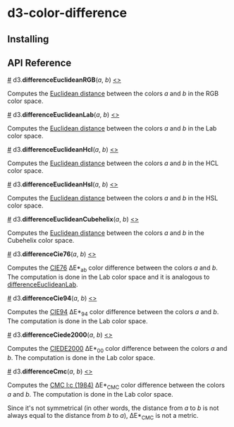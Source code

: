 # d3-color-difference

## Installing

## API Reference

<a name="differenceEuclideanRGB" href="differenceEuclideanRGB">#</a> d3.__differenceEuclideanRGB__(_a_, _b_) [<>](https://github.com/danburzo/d3-color-difference/blob/master/src/euclidean.js "Source")

Computes the [Euclidean distance][euclidean] between the colors _a_ and _b_ in the RGB color space.

<a name="differenceEuclideanLab" href="differenceEuclideanLab">#</a> d3.__differenceEuclideanLab__(_a_, _b_) [<>](https://github.com/danburzo/d3-color-difference/blob/master/src/euclidean.js "Source")

Computes the [Euclidean distance][euclidean] between the colors _a_ and _b_ in the Lab color space.

<a name="differenceEuclideanHcl" href="differenceEuclideanHcl">#</a> d3.__differenceEuclideanHcl__(_a_, _b_) [<>](https://github.com/danburzo/d3-color-difference/blob/master/src/euclidean.js "Source")

Computes the [Euclidean distance][euclidean] between the colors _a_ and _b_ in the HCL color space.

<a name="differenceEuclideanHsl" href="differenceEuclideanHsl">#</a> d3.__differenceEuclideanHsl__(_a_, _b_) [<>](https://github.com/danburzo/d3-color-difference/blob/master/src/euclidean.js "Source")

Computes the [Euclidean distance][euclidean] between the colors _a_ and _b_ in the HSL color space.

<a name="differenceEuclideanCubehelix" href="differenceEuclideanCubehelix">#</a> d3.__differenceEuclideanCubehelix__(_a_, _b_) [<>](https://github.com/danburzo/d3-color-difference/blob/master/src/euclidean.js "Source")

Computes the [Euclidean distance][euclidean] between the colors _a_ and _b_ in the Cubehelix color space.

<a name="differenceCie76" href="differenceCie76">#</a> d3.__differenceCie76__(_a_, _b_) [<>](https://github.com/danburzo/d3-color-difference/blob/master/src/euclidean.js "Source")

Computes the [CIE76][CIE76] ΔE\*<sub>ab</sub> color difference between the colors _a_ and _b_. The computation is done in the Lab color space and it is analogous to [differenceEuclideanLab](#differenceEuclideanLab).

<a name="differenceCie94" href="differenceCie94">#</a> d3.__differenceCie94__(_a_, _b_) [<>](https://github.com/danburzo/d3-color-difference/blob/master/src/cie94.js "Source")

Computes the [CIE94][CIE94] ΔE\*<sub>94</sub> color difference between the colors _a_ and _b_. The computation is done in the Lab color space.

<a name="differenceCiede2000" href="differenceCiede2000">#</a> d3.__differenceCiede2000__(_a_, _b_) [<>](https://github.com/danburzo/d3-color-difference/blob/master/src/ciede2000.js "Source")

Computes the [CIEDE2000][CIEDE2000] ΔE\*<sub>00</sub> color difference between the colors _a_ and _b_. The computation is done in the Lab color space.

<a name="differenceCmc" href="differenceCmc">#</a> d3.__differenceCmc__(_a_, _b_) [<>](https://github.com/danburzo/d3-color-difference/blob/master/src/cmc.js "Source")

Computes the [CMC l:c (1984)][CMC] ΔE\*<sub>CMC</sub> color difference between the colors _a_ and _b_. The computation is done in the Lab color space. 

Since it's not symmetrical (in other words, the distance from _a_ to _b_ is not always equal to the distance from _b_ to _a_), ΔE\*<sub>CMC</sub> is not a metric.

[color-diff]: https://en.wikipedia.org/wiki/Color_difference
[euclidean]: https://en.wikipedia.org/wiki/Color_difference#Euclidean
[CIE76]: https://en.wikipedia.org/wiki/Color_difference#CIE76
[CIE94]: https://en.wikipedia.org/wiki/Color_difference#CIE94
[CIEDE2000]: https://en.wikipedia.org/wiki/Color_difference#CIEDE2000
[CMC]: https://en.wikipedia.org/wiki/Color_difference#CMC_l:c_(1984)